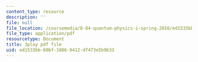 ```yaml
---
content_type: resource
description: ''
file: null
file_location: /coursemedia/8-04-quantum-physics-i-spring-2016/ed1533bb60bf18869412d7473e5b9b33_dnuZx9fZHsU.pdf
file_type: application/pdf
resourcetype: Document
title: 3play pdf file
uid: ed1533bb-60bf-1886-9412-d7473e5b9b33
---
```

